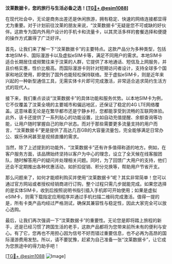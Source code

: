 **汶莱数据卡，您的旅行与生活必备之选！[[TG💪+ @esim1088](https://t.me/s/esim1088)]**

在现代社会中，无论是商务出差还是休闲旅游，拥有稳定、快速的网络连接都显得尤为重要。对于计划前往汶莱的朋友来说，“汶莱数据卡”无疑是您不可或缺的好伙伴。这款专为国内外用户设计的手机卡和流量卡，以其灵活多样的套餐选择和便捷的操作方式赢得了广泛好评。

首先，让我们来了解一下“汶莱数据卡”的主要特点。这款产品分为多种类型，包括本地SIM卡、国际漫游卡以及虚拟eSIM卡等，满足不同用户的需求。本地SIM卡适合长期居住或频繁往来于汶莱的人群，它提供了本地通话、短信及上网服务，并且价格实惠，性价比极高。而国际漫游卡则针对短期访问者设计，支持全球多个国家和地区使用，即使到了国外也能轻松保持联络。至于虚拟eSIM卡，则是近年来兴起的一种新型通信工具，无需实体卡片即可完成激活，非常适合追求简约生活方式的现代人。

接下来，我们重点谈谈“汶莱数据卡”的具体功能和服务优势。以本地SIM卡为例，它不仅覆盖了汶莱全境的主要城市和偏远地区，还保证了稳定的4G LTE网络覆盖。这意味着无论是在繁华都市还是宁静乡村，您都能享受到流畅的互联网体验。此外，该卡还提供了一系列贴心的功能设置，比如自动充值提醒、余额查询等功能，让用户随时掌握自己的账户状态。而对于那些需要更多流量支持的用户而言，“汶莱数据卡”更是提供了高达几百GB的大容量流量包，完全能够满足日常办公、娱乐休闲甚至是视频直播的需求。

当然，除了上述提到的功能外，“汶莱数据卡”还有许多值得称道的地方。例如，在客户服务方面，该品牌始终坚持以客户为中心的理念，设立了全天候在线客服团队，随时解答用户的疑问并处理相关问题。同时，为了回馈广大用户的支持，他们还会不定期推出各种优惠活动，如折扣促销、积分兑换等，帮助用户节省开支。

那么问题来了，如何才能顺利购买并使用“汶莱数据卡”呢？其实非常简单！您可以通过官方网站或者授权经销商进行订购，整个过程只需几步就能完成。如果您选择的是实体SIM卡，收到后按照说明书指引插入手机即可开始使用；如果是虚拟eSIM卡，则需下载指定应用程序并通过手机扫描二维码完成激活。值得一提的是，所有卡类产品均经过严格测试，确保其兼容性与稳定性，因此大家完全可以放心选购。

最后，让我们再次强调一下“汶莱数据卡”的重要性。无论您是即将踏上旅程的新手，还是已经习惯了跨国生活的老手，这款产品都将为您带来前所未有的便利与安心。有了它，您再也不用担心因为信号不好而错过重要信息，也不必再为高昂的国际漫游费用发愁。所以，请不要犹豫，赶紧为自己准备一张“汶莱数据卡”，让它成为您旅途中的得力助手吧！

[[TG💪+ @esim1088](https://t.me/s/esim1088) ![Image](https://i.postimg.cc/4NQfJmqS/Snipaste-2025-05-13-00-14-12.png)]
